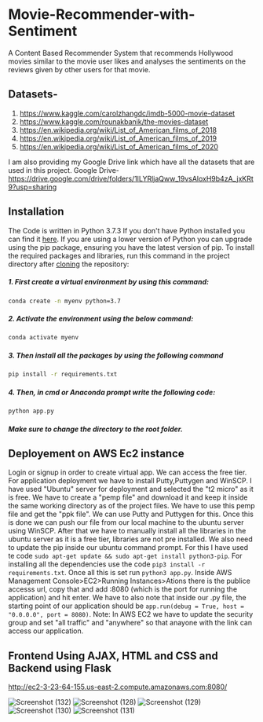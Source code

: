 # Movie-Recommender-with-Sentiment

A Content Based Recommender System that recommends Hollywood movies similar to the movie user likes and analyses the sentiments on the reviews given by other users for that movie.

## Datasets-
1. https://www.kaggle.com/carolzhangdc/imdb-5000-movie-dataset
2. https://www.kaggle.com/rounakbanik/the-movies-dataset
3. https://en.wikipedia.org/wiki/List_of_American_films_of_2018
4. https://en.wikipedia.org/wiki/List_of_American_films_of_2019
5. https://en.wikipedia.org/wiki/List_of_American_films_of_2020

I am also providing my Google Drive link which have all the datasets that are used in this project.
Google Drive- https://drive.google.com/drive/folders/1lLYRljaQww_19vsAloxH9b4zA_jxKRt9?usp=sharing

## Installation
The Code is written in Python 3.7.3 If you don't have Python installed you can find it [here](https://www.python.org/downloads/). If you are using a lower version of Python you can upgrade using the pip package, ensuring you have the latest version of pip. To install the required packages and libraries, run this command in the project directory after [cloning](https://www.howtogeek.com/451360/how-to-clone-a-github-repository/) the repository:

##### 1. First create a virtual environment by using this command:
```bash
conda create -n myenv python=3.7
```
##### 2. Activate the environment using the below command:
```bash
conda activate myenv
```
##### 3. Then install all the packages by using the following command
```bash
pip install -r requirements.txt
```
##### 4. Then, in cmd or Anaconda prompt write the following code:
```bash
python app.py
```
##### Make sure to change the directory to the root folder.  



## Deployement on AWS Ec2 instance
Login or signup in order to create virtual app. We can access the free tier. For application deployment we have to install Putty,Puttygen and WinSCP. I have used "Ubuntu" server for deployment and selected the "t2 micro" as it is free. We have to create a "pemp file" and download it and keep it inside the same working directory as of the project files. We have to use this pemp file and get the "ppk file". We can use Putty and Puttygen for this. Once this is done we can push our file from our local machine to the ubuntu server using WinSCP. After that we have to manually install all the libraries in the ubuntu server as it is a free tier, libraries are not pre installed. We also need to update the pip inside our ubuntu command prompt. For this I have used te code ```sudo apt-get update && sudo apt-get install python3-pip```. For installing all the dependencies use the code ```pip3 install -r requirements.txt```. Once all this is set run ```python3 app.py```. Inside AWS Management Console>EC2>Running Instances>Ations there is the publice accesss url, copy that and add :8080 (which is the port for running the application) and hit enter. We have to also note that inside our .py file, the starting point of our application should be ```app.run(debug = True, host = "0.0.0.0", port = 8080)```.
Note: In AWS EC2 we have to update the security group and set "all traffic" and "anywhere" so that anayone with the link can access our application.

## Frontend Using AJAX, HTML and CSS and Backend using Flask


http://ec2-3-23-64-155.us-east-2.compute.amazonaws.com:8080/

![Screenshot (132)](https://user-images.githubusercontent.com/75041273/132076016-641b788b-96a5-441e-8334-d76e75b474a5.png)
![Screenshot (128)](https://user-images.githubusercontent.com/75041273/132076038-491123a1-3ac1-4515-bdf1-756cf353a9e3.png)
![Screenshot (129)](https://user-images.githubusercontent.com/75041273/132076058-447a37df-84ac-4eb5-8b90-8e82a0edc5ef.png)
![Screenshot (130)](https://user-images.githubusercontent.com/75041273/132076071-5e4f3bb6-bda0-44e4-aaf3-493f114312bf.png)
![Screenshot (131)](https://user-images.githubusercontent.com/75041273/132076092-29f8b02a-7dc3-46d7-8aed-0e393c18877c.png)
